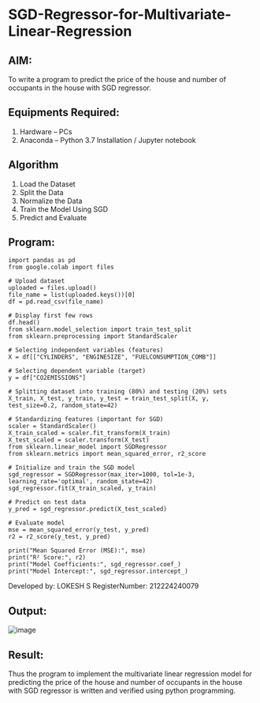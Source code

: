 # SGD-Regressor-for-Multivariate-Linear-Regression

## AIM:
To write a program to predict the price of the house and number of occupants in the house with SGD regressor.

## Equipments Required:
1. Hardware – PCs
2. Anaconda – Python 3.7 Installation / Jupyter notebook

## Algorithm
1.  Load the Dataset
2. Split the Data
3. Normalize the Data
4. Train the Model Using SGD
5.  Predict and Evaluate

## Program:
```
import pandas as pd
from google.colab import files

# Upload dataset
uploaded = files.upload()
file_name = list(uploaded.keys())[0]
df = pd.read_csv(file_name)

# Display first few rows
df.head()
from sklearn.model_selection import train_test_split
from sklearn.preprocessing import StandardScaler

# Selecting independent variables (features)
X = df[["CYLINDERS", "ENGINESIZE", "FUELCONSUMPTION_COMB"]]

# Selecting dependent variable (target)
y = df["CO2EMISSIONS"]

# Splitting dataset into training (80%) and testing (20%) sets
X_train, X_test, y_train, y_test = train_test_split(X, y, test_size=0.2, random_state=42)

# Standardizing features (important for SGD)
scaler = StandardScaler()
X_train_scaled = scaler.fit_transform(X_train)
X_test_scaled = scaler.transform(X_test)
from sklearn.linear_model import SGDRegressor
from sklearn.metrics import mean_squared_error, r2_score

# Initialize and train the SGD model
sgd_regressor = SGDRegressor(max_iter=1000, tol=1e-3, learning_rate='optimal', random_state=42)
sgd_regressor.fit(X_train_scaled, y_train)

# Predict on test data
y_pred = sgd_regressor.predict(X_test_scaled)

# Evaluate model
mse = mean_squared_error(y_test, y_pred)
r2 = r2_score(y_test, y_pred)

print("Mean Squared Error (MSE):", mse)
print("R² Score:", r2)
print("Model Coefficients:", sgd_regressor.coef_)
print("Model Intercept:", sgd_regressor.intercept_)
```

Developed by: LOKESH S
RegisterNumber:  212224240079


## Output:

![image](https://github.com/user-attachments/assets/53970507-79c0-4d03-b73e-6d7471f6b1bb)



## Result:
Thus the program to implement the multivariate linear regression model for predicting the price of the house and number of occupants in the house with SGD regressor is written and verified using python programming.
